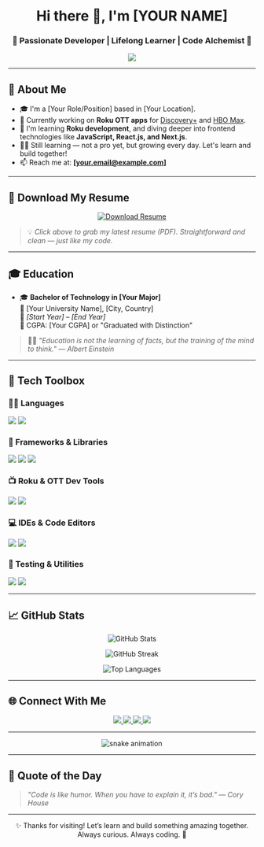 <h1 align="center">Hi there 👋, I'm [YOUR NAME]</h1>
<h3 align="center">🚀 Passionate Developer | Lifelong Learner | Code Alchemist 🧪</h3>

<p align="center">
  <img src="https://readme-typing-svg.herokuapp.com/?lines=Welcome+to+my+GitHub!;Crafting+Code+Creatively;Learning+Every+Single+Day&center=true&width=500&height=45" />
</p>

---

## 🧭 About Me

- 🎓 I'm a [Your Role/Position] based in [Your Location].  
- 💼 Currently working on **Roku OTT apps** for [Discovery+](https://www.discoveryplus.com) and [HBO Max](https://www.max.com).  
- 🌱 I'm learning **Roku development**, and diving deeper into frontend technologies like **JavaScript, React.js, and Next.js**.  
- 👨‍💻 Still learning — not a pro yet, but growing every day. Let's learn and build together!  
- 📫 Reach me at: **[your.email@example.com]**

---

## 📄 Download My Resume

<p align="center">
  <a href="https://your-resume-link.com" target="_blank">
    <img src="https://img.shields.io/badge/Download%20Resume-%230077B5?style=for-the-badge&logo=adobe-acrobat-reader&logoColor=white" alt="Download Resume"/>
  </a>
</p>

> 💡 _Click above to grab my latest resume (PDF). Straightforward and clean — just like my code._

---

## 🎓 Education

- 🎓 **Bachelor of Technology in [Your Major]**  
  🏫 [Your University Name], [City, Country]  
  📅 *[Start Year] – [End Year]*  
  🏅 CGPA: [Your CGPA] or "Graduated with Distinction"

> 🧑‍🎓 _"Education is not the learning of facts, but the training of the mind to think."_ — *Albert Einstein*

---

## 🧰 Tech Toolbox

### 👨‍💻 Languages
<p>
  <img src="https://img.shields.io/badge/JavaScript-F7DF1E?style=flat&logo=javascript&logoColor=black" />
  <img src="https://img.shields.io/badge/-[Language2]-05122A?style=flat&logo=[Language2Logo]" />
</p>

### 🧱 Frameworks & Libraries
<p>
  <img src="https://img.shields.io/badge/React-20232A?style=flat&logo=react&logoColor=61DAFB" />
  <img src="https://img.shields.io/badge/Next.js-000000?style=flat&logo=next.js&logoColor=white" />
  <img src="https://img.shields.io/badge/-[OtherLibrary]-05122A?style=flat&logo=[OtherLibraryLogo]" />
</p>

### 📺 Roku & OTT Dev Tools
<p>
  <img src="https://img.shields.io/badge/Roku-BrightScript-6f42c1?style=flat&logo=roku" />
  <img src="https://img.shields.io/badge/SceneGraph-333333?style=flat" />
</p>

### 💻 IDEs & Code Editors
<p>
  <img src="https://img.shields.io/badge/VS%20Code-007ACC?style=flat&logo=visual-studio-code&logoColor=white" />
  <img src="https://img.shields.io/badge/-[IDE]-05122A?style=flat&logo=[IDELogo]" />
</p>

### 🧪 Testing & Utilities
<p>
  <img src="https://img.shields.io/badge/-[TestingTool]-05122A?style=flat&logo=[TestingToolLogo]" />
  <img src="https://img.shields.io/badge/-[OtherTool]-05122A?style=flat&logo=[OtherToolLogo]" />
</p>

---

## 📈 GitHub Stats

<p align="center">
  <img src="https://github-readme-stats.vercel.app/api?username=[your-username]&show_icons=true&theme=radical" alt="GitHub Stats" />
</p>

<p align="center">
  <img src="https://github-readme-streak-stats.herokuapp.com/?user=[your-username]&theme=tokyonight" alt="GitHub Streak" />
</p>

<p align="center">
  <img src="https://github-readme-stats.vercel.app/api/top-langs/?username=[your-username]&layout=compact&theme=vision-friendly-dark" alt="Top Languages" />
</p>

---

## 🌐 Connect With Me

<p align="center">
  <a href="https://www.linkedin.com/in/[your-linkedin]">
    <img src="https://img.shields.io/badge/-LinkedIn-0077B5?style=flat&logo=linkedin&logoColor=white"/>
  </a>
  <a href="https://twitter.com/[your-twitter]">
    <img src="https://img.shields.io/badge/-Twitter-1DA1F2?style=flat&logo=twitter&logoColor=white"/>
  </a>
  <a href="mailto:[your.email@example.com]">
    <img src="https://img.shields.io/badge/-Email-D14836?style=flat&logo=gmail&logoColor=white"/>
  </a>
  <a href="https://[your-portfolio].com">
    <img src="https://img.shields.io/badge/-Portfolio-000000?style=flat&logo=firefox-browser&logoColor=white"/>
  </a>
</p>

---

<p align="center">
  <img src="https://raw.githubusercontent.com/[your-username]/[your-username]/output/github-contribution-grid-snake.svg" alt="snake animation" />
</p>

---

## 🧠 Quote of the Day

> _"Code is like humor. When you have to explain it, it’s bad."_ — *Cory House*

---

<p align="center">
  ✨ Thanks for visiting! Let’s learn and build something amazing together.  
  Always curious. Always coding. 🚀
</p>
